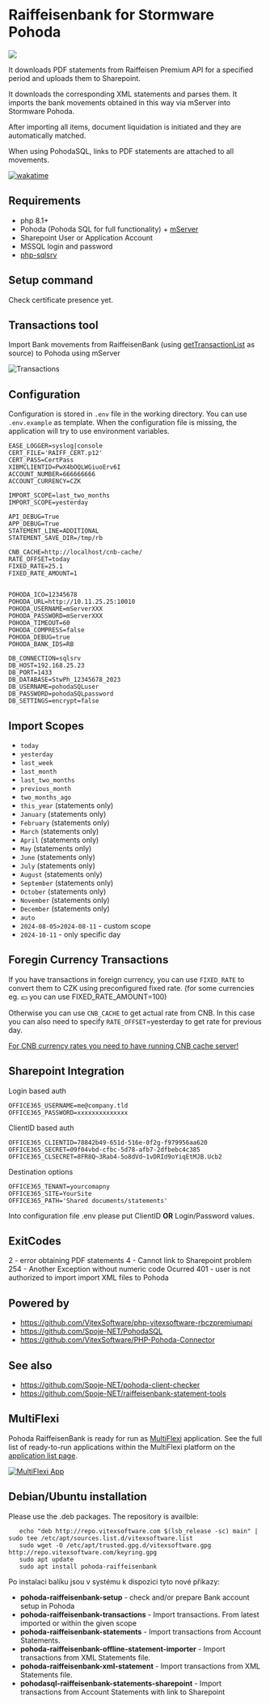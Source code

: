 # Raiffeisenbank for Stormware Pohoda

![](pohoda-raiffeisenbank.svg?raw=true)

It downloads PDF statements from Raiffeisen Premium API for a specified period and uploads them to Sharepoint.

It downloads the corresponding XML statements and parses them. It imports the bank movements obtained in this way via mServer into Stormware Pohoda.

After importing all items, document liquidation is initiated and they are automatically matched.

When using PohodaSQL, links to PDF statements are attached to all movements.

[![wakatime](https://wakatime.com/badge/user/5abba9ca-813e-43ac-9b5f-b1cfdf3dc1c7/project/018b7d35-a10b-4f4b-ba78-241d1c79b4e6.svg)](https://wakatime.com/badge/user/5abba9ca-813e-43ac-9b5f-b1cfdf3dc1c7/project/018b7d35-a10b-4f4b-ba78-241d1c79b4e6)

## Requirements

* php 8.1+
* Pohoda (Pohoda SQL for full functionality) + [mServer](https://www.stormware.cz/pohoda/xml/mserver/)
* Sharepoint User or Application Account
* MSSQL login and password
* [php-sqlsrv](https://learn.microsoft.com/en-us/sql/connect/php/microsoft-php-driver-for-sql-server?view=sql-server-ver16)

## Setup command

Check certificate presence yet.

## Transactions tool

Import Bank movements from RaiffeisenBank (using [getTransactionList](https://developers.rb.cz/premium/documentation/01rbczpremiumapi#/Get%20Transaction%20List/getTransactionList) as source)
to Pohoda using mServer

![Transactions](transactions.png?raw=true)

## Configuration

Configuration is stored in `.env` file in the working directory. You can use `.env.example` as template.
When the configuration file is missing, the application will try to use environment variables.

```env
EASE_LOGGER=syslog|console
CERT_FILE='RAIFF_CERT.p12'
CERT_PASS=CertPass
XIBMCLIENTID=PwX4bOQLWGiuoErv6I
ACCOUNT_NUMBER=666666666
ACCOUNT_CURRENCY=CZK

IMPORT_SCOPE=last_two_months
IMPORT_SCOPE=yesterday

API_DEBUG=True
APP_DEBUG=True
STATEMENT_LINE=ADDITIONAL
STATEMENT_SAVE_DIR=/tmp/rb

CNB_CACHE=http://localhost/cnb-cache/
RATE_OFFSET=today
FIXED_RATE=25.1
FIXED_RATE_AMOUNT=1


POHODA_ICO=12345678
POHODA_URL=http://10.11.25.25:10010
POHODA_USERNAME=mServerXXX
POHODA_PASSWORD=mServerXXX
POHODA_TIMEOUT=60
POHODA_COMPRESS=false
POHODA_DEBUG=true
POHODA_BANK_IDS=RB

DB_CONNECTION=sqlsrv
DB_HOST=192.168.25.23
DB_PORT=1433
DB_DATABASE=StwPh_12345678_2023
DB_USERNAME=pohodaSQLuser
DB_PASSWORD=pohodaSQLpassword
DB_SETTINGS=encrypt=false
```

## Import Scopes

* `today`
* `yesterday`
* `last_week`
* `last_month`
* `last_two_months`
* `previous_month`
* `two_months_ago`
* `this_year` (statements only)
* `January`  (statements only)
* `February` (statements only)
* `March` (statements only)
* `April` (statements only)
* `May` (statements only)
* `June` (statements only)
* `July` (statements only)
* `August` (statements only)
* `September` (statements only)
* `October` (statements only)
* `November` (statements only)
* `December` (statements only)
* `auto`
* `2024-08-05>2024-08-11` - custom scope
* `2024-10-11` - only specific day

## Foregin Currency Transactions

If you have transactions in foreign currency, you can use `FIXED_RATE` to convert them to CZK using preconfigured fixed rate.
(for some currencies eg. 💴 you can use FIXED_RATE_AMOUNT=100)

Otherwise you can use `CNB_CACHE` to get actual rate from CNB.
In this case you can also need to specify `RATE_OFFSET`=yesterday to get rate for previous day.

[For CNB currency rates you need to have running CNB cache server!](https://github.com/Spoje-NET/CNB-Cache)

## Sharepoint Integration

Login based auth

```env
OFFICE365_USERNAME=me@company.tld
OFFICE365_PASSWORD=xxxxxxxxxxxxxx
```

ClientID based auth

```env
OFFICE365_CLIENTID=78842b49-651d-516e-0f2g-f979956aa620
OFFICE365_SECRET=09f04vbd-cfbc-5d78-afb7-2dfbebc4c385
OFFICE365_CLSECRET=8FR8Q~3Rab4-5o8dVd~1vDRId9oYiqEtMJB.Ucb2
```

Destination options

```env
OFFICE365_TENANT=yourcomapny
OFFICE365_SITE=YourSite
OFFICE365_PATH='Shared documents/statements'
```

Into configuration file .env please put ClientID **OR** Login/Password values.

## ExitCodes

2 - error obtaining PDF statements
4 - Cannot link to Sharepoint problem
254 - Another Exception without numeric code Ocurred
401 - user is not authorized to import import XML files to Pohoda

## Powered by

* <https://github.com/VitexSoftware/php-vitexsoftware-rbczpremiumapi>
* <https://github.com/Spoje-NET/PohodaSQL>
* <https://github.com/VitexSoftware/PHP-Pohoda-Connector>

## See also

* <https://github.com/Spoje-NET/pohoda-client-checker>
* <https://github.com/Spoje-NET/raiffeisenbank-statement-tools>

## MultiFlexi

Pohoda RaiffeisenBank is ready for run as [MultiFlexi](https://multiflexi.eu) application.
See the full list of ready-to-run applications within the MultiFlexi platform on the [application list page](https://www.multiflexi.eu/apps.php).

[![MultiFlexi App](https://github.com/VitexSoftware/MultiFlexi/blob/main/doc/multiflexi-app.svg)](https://www.multiflexi.eu/apps.php)

## Debian/Ubuntu installation

Please use the .deb packages. The repository is availble:

 ```shell
    echo "deb http://repo.vitexsoftware.com $(lsb_release -sc) main" | sudo tee /etc/apt/sources.list.d/vitexsoftware.list
    sudo wget -O /etc/apt/trusted.gpg.d/vitexsoftware.gpg http://repo.vitexsoftware.com/keyring.gpg
    sudo apt update
    sudo apt install pohoda-raiffeisenbank
```

Po instalaci balíku jsou v systému k dispozici tyto nové příkazy:

* **pohoda-raiffeisenbank-setup**         - check and/or prepare Bank account setup in Pohoda
* **pohoda-raiffeisenbank-transactions**  - Import transactions. From latest imported or within the given scope
* **pohoda-raiffeisenbank-statements**    - Import transactions from Account Statements.
* **pohoda-raiffeisenbank-offline-statement-importer** - Import transactions from XML Statements file.
* **pohoda-raiffeisenbank-xml-statement** - Import transactions from XML Statements file.
* **pohodasql-raiffeisenbank-statements-sharepoint** - Import transactions from Account Statements with link to Sharepoint
